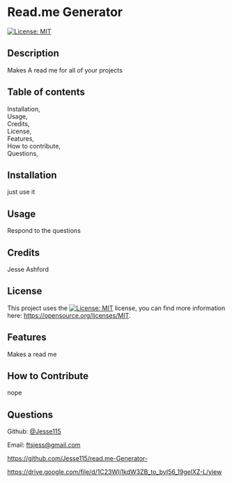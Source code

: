 # Read.me Generator
  [![License: MIT](https://img.shields.io/badge/License-MIT-yellow.svg)](https://opensource.org/licenses/MIT)
  ## Description 
  Makes A read me for all of your projects

  ## Table of contents
  Installation,    
  Usage,   
  Credits,    
  License,    
  Features,    
  How to contribute,   
  Questions,  
  

  ## Installation
  just use it 

  ## Usage
  Respond to the questions 

  ## Credits
  Jesse Ashford 

  
  ## License

  This project uses the [![License: MIT](https://img.shields.io/badge/License-MIT-yellow.svg)](https://opensource.org/licenses/MIT) license, you can find more information here: https://opensource.org/licenses/MIT.

  ## Features
  Makes a read me

  ## How to Contribute
  nope 

  ## Questions 
  Github: [@Jesse115](https://www.github.com/Jesse115)

  Email:  ftsjess@gmail.com
  
  https://github.com/Jesse115/read.me-Generator-
  
  https://drive.google.com/file/d/1C23WIj1kdW3ZB_to_bvI56_19gelXZ-L/view



